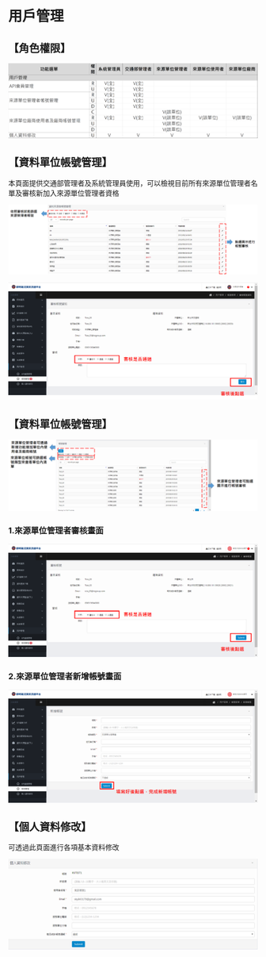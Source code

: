 # 用戶管理

## 【角色權限】

![&#x7528;&#x6236;&#x7BA1;&#x7406;&#x89D2;&#x8272;&#x6B0A;&#x9650;&#x8868;\(C:&#x65B0;&#x589E;&#x3001;R:&#x8B80;&#x53D6;&#x3001;U:&#x66F4;&#x65B0;&#x3001;D&#x522A;&#x9664;\)](../.gitbook/assets/image%20%287%29.png)

## 【資料單位帳號管理】

本頁面提供交通部管理者及系統管理員使用，可以檢視目前所有來源單位管理者名單及審核新加入來源單位管理者資格

![](../.gitbook/assets/image%20%2838%29.png)

![](../.gitbook/assets/image%20%28120%29.png)

## 【資料單位帳號管理】

![](../.gitbook/assets/image%20%2818%29.png)

### 1.來源單位管理者審核畫面

![](../.gitbook/assets/image%20%2877%29.png)

### 2.來源單位管理者新增帳號畫面

![](../.gitbook/assets/image%20%2883%29.png)

## 【個人資料修改】

可透過此頁面進行各項基本資料修改

![](../.gitbook/assets/image%20%2850%29.png)

